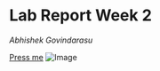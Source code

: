 # Lab Report Week 2

*Abhishek Govindarasu*

[Press me]("https://www.youtube.com")
![Image](https://scitechdaily.com/images/Illustration-Photons-Galaxy-777x518.jpg)
